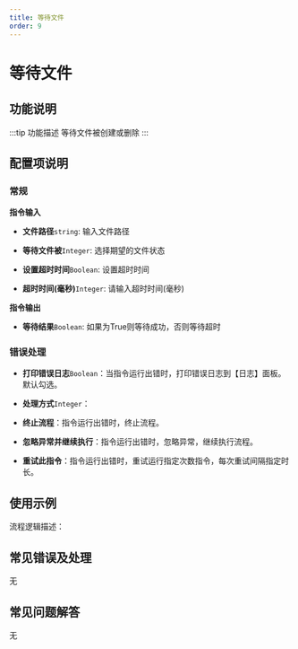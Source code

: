 ```yaml
---
title: 等待文件
order: 9
---
```


# 等待文件

## 功能说明

:::tip 功能描述
等待文件被创建或删除
:::

## 配置项说明

### 常规

**指令输入**

- **文件路径**`string`: 输入文件路径

- **等待文件被**`Integer`: 选择期望的文件状态

- **设置超时时间**`Boolean`: 设置超时时间

- **超时时间(毫秒)**`Integer`: 请输入超时时间(毫秒)


**指令输出**

- **等待结果**`Boolean`: 如果为True则等待成功，否则等待超时

### 错误处理

- **打印错误日志**`Boolean`：当指令运行出错时，打印错误日志到【日志】面板。默认勾选。

- **处理方式**`Integer`：

 - **终止流程**：指令运行出错时，终止流程。

 - **忽略异常并继续执行**：指令运行出错时，忽略异常，继续执行流程。

 - **重试此指令**：指令运行出错时，重试运行指定次数指令，每次重试间隔指定时长。

## 使用示例

流程逻辑描述：

## 常见错误及处理

无

## 常见问题解答

无

